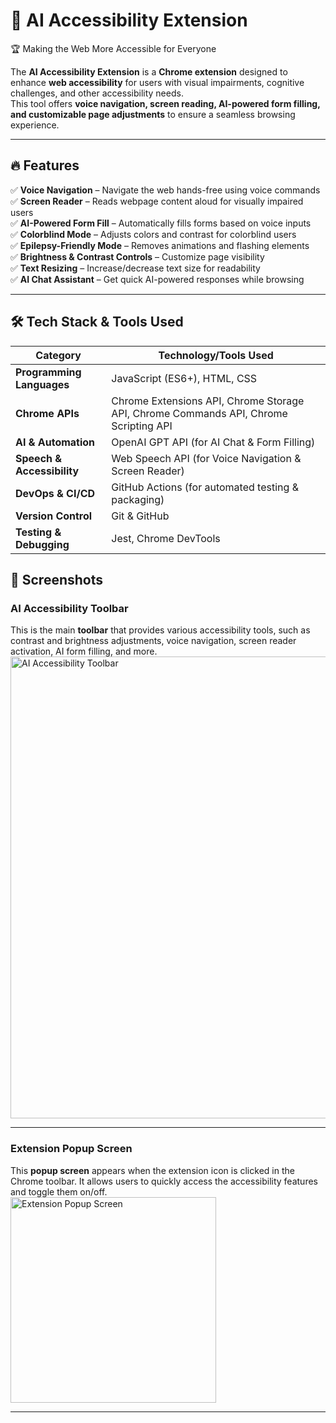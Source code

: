 # 🚀 AI Accessibility Extension  

 🏆 Making the Web More Accessible for Everyone  

The **AI Accessibility Extension** is a **Chrome extension** designed to enhance **web accessibility** for users with visual impairments, cognitive challenges, and other accessibility needs.  
This tool offers **voice navigation, screen reading, AI-powered form filling, and customizable page adjustments** to ensure a seamless browsing experience.

---

## 🔥 Features  
✅ **Voice Navigation** – Navigate the web hands-free using voice commands  
✅ **Screen Reader** – Reads webpage content aloud for visually impaired users  
✅ **AI-Powered Form Fill** – Automatically fills forms based on voice inputs  
✅ **Colorblind Mode** – Adjusts colors and contrast for colorblind users  
✅ **Epilepsy-Friendly Mode** – Removes animations and flashing elements  
✅ **Brightness & Contrast Controls** – Customize page visibility  
✅ **Text Resizing** – Increase/decrease text size for readability  
✅ **AI Chat Assistant** – Get quick AI-powered responses while browsing  

---

## 🛠 Tech Stack & Tools Used  

| Category              | Technology/Tools Used |
|----------------------|--------------------|
| **Programming Languages** | JavaScript (ES6+), HTML, CSS |
| **Chrome APIs** | Chrome Extensions API, Chrome Storage API, Chrome Commands API, Chrome Scripting API |
| **AI & Automation** | OpenAI GPT API (for AI Chat & Form Filling) |
| **Speech & Accessibility** | Web Speech API (for Voice Navigation & Screen Reader) |
| **DevOps & CI/CD** | GitHub Actions (for automated testing & packaging) |
| **Version Control** | Git & GitHub |
| **Testing & Debugging** | Jest, Chrome DevTools |

## 📸 Screenshots  

###  AI Accessibility Toolbar  
This is the main **toolbar** that provides various accessibility tools, such as contrast and brightness adjustments, voice navigation, screen reader activation, AI form filling, and more.  
<img width="739" alt="AI Accessibility Toolbar" src="https://github.com/user-attachments/assets/7b838010-697f-4301-92b1-dc66e23e46a5" />

---

###  Extension Popup Screen  
This **popup screen** appears when the extension icon is clicked in the Chrome toolbar. It allows users to quickly access the accessibility features and toggle them on/off.  
<img width="329" alt="Extension Popup Screen" src="https://github.com/user-attachments/assets/c1adfc69-2400-4b00-9ab9-f4f97b86f47d" />

---

